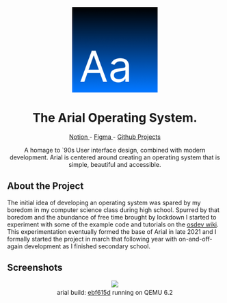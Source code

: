 <div align="center">
 <img src="https://raw.githubusercontent.com/arialos/.github/21b0dc9320f0fb7667987e72704531c94762cde4/resources/arial.png" width="200px">
 <h1>The Arial Operating System.</h1>
 <p align="center">
     <a href="https://spiky-morocco-d93.notion.site/Arial-Development-4bc9666c1b3741198fc7c4b11ca0fc61">
         Notion
     </a>
     - 
     <a href="https://www.figma.com/file/vBQiMkgFKpPxikPEEjg7AL/Arial-Design?node-id=0%3A1">
         Figma 
     </a>
     - 
     <a href="https://github.com/orgs/arialos/projects/1">
         Github Projects 
     </a>
 </p>
 <p>A homage to `90s User interface design, combined with modern development. Arial is centered around creating an operating system that is simple, beautiful and accessible.</p>
 </div>

 <h2>About the Project</h2>
 <p>The initial idea of developing an operating system was spared by my boredom in my computer science class during high school. Spurred by that boredom and the abundance of free time brought by lockdown I started to experiment with some of the example code and tutorials on the <a href="https://wiki.osdev.org/Expanded_Main_Page">osdev wiki</a>. This experimentation eventually formed the base of Arial in late 2021 and I formally started the project in march that following year with on-and-off-again development as I finished secondary school.</p>

<h2>Screenshots</h2>
<p align="center">
<img src="https://cdn.discordapp.com/attachments/811364311795630130/1028977281948983316/Screen_Shot_2022-10-10_at_23.26.06.png" />
<br>
arial build: <a href="https://github.com/AsteroidsGithub/arial/commit/ebf615df6e6f2d11cf17a63ac441a6b11c27570b">ebf615d</a> running on QEMU 6.2
